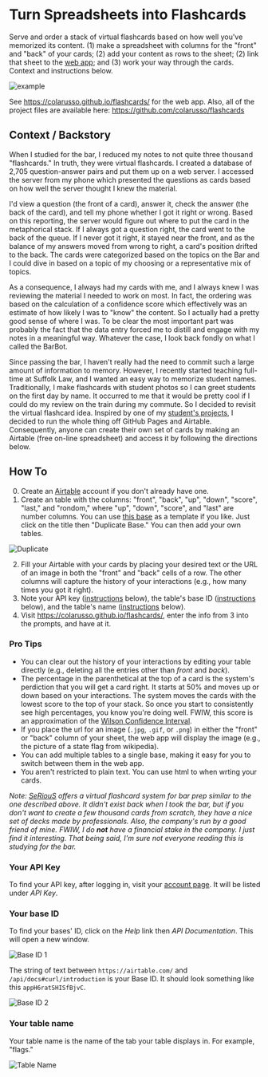 # Turn Spreadsheets into Flashcards
Serve and order a stack of virtual flashcards based on how well you've memorized its content. (1) make a spreadsheet with columns for the "front" and "back" of your cards; (2) add your content as rows to the sheet; (2) link that sheet to the [web app](https://colarusso.github.io/flashcards/); and (3) work your way through the cards. Context and instructions below.

![example](https://colarusso.github.io/flashcards/images/flips.gif)

See https://colarusso.github.io/flashcards/ for the web app. Also, all of the project files are available here: https://github.com/colarusso/flashcards

## Context / Backstory

When I studied for the bar, I reduced my notes to not quite three thousand "flashcards." In truth, they were virtual flashcards. I created a database of 2,705 question-answer pairs and put them up on a web server. I accessed the server from my phone which presented the questions as cards based on how well the server thought I knew the material.

I'd view a question (the front of a card), answer it, check the answer (the back of the card), and tell my phone whether I got it right or wrong. Based on this reporting, the server would figure out where to put the card in the metaphorical stack. If I always got a question right, the card went to the back of the queue. If I never got it right, it stayed near the front, and as the balance of my answers moved from wrong to right, a card's position drifted to the back. The cards were categorized based on the topics on the Bar and I could dive in based on a topic of my choosing or a representative mix of topics.

As a consequence, I always had my cards with me, and I always knew I was reviewing the material I needed to work on most. In fact, the ordering was based on the calculation of a confidence score which effectively was an estimate of how likely I was to "know" the content. So I actually had a pretty good sense of where I was. To be clear the most important part was probably the fact that the data entry forced me to distill and engage with my notes in a meaningful way. Whatever the case, I look back fondly on what I called the BarBot.

Since passing the bar, I haven't really had the need to commit such a large amount of information to memory. However, I recently started teaching full-time at Suffolk Law, and I wanted an easy way to memorize student names. Traditionally, I make flashcards with student photos so I can greet students on the first day by name. It occurred to me that it would be pretty cool if I could do my review on the train during my commute. So I decided to revisit the virtual flashcard idea. Inspired by one of my [student's projects](https://github.com/SuffolkLITLab/resource-map-how-to), I decided to run the whole thing off GitHub Pages and Airtable. Consequently, anyone can create their own set of cards by making an Airtable (free on-line spreadsheet) and access it by following the directions below.

## How To

0. Create an [Airtable](https://airtable.com/) account if you don't already have one.
1. Create an table with the columns: "front", "back", "up", "down", "score", "last," and "rondom," where "up", "down", "score", and "last" are number columns. You can use [this base](https://airtable.com/invite/l?inviteId=inveUUpZ4jP9hE66M&inviteToken=51b69eab0d648b22ff6dc9507089b0572664d33cfb197d14f84e1d0e00034d98) as a template if you like. Just click on the title then "Duplicate Base." You can then add your own tables.

![Duplicate](https://colarusso.github.io/flashcards/images/duplicate.gif)

2. Fill your Airtable with your cards by placing your desired text or the URL of an image in both the "front" and "back" cells of a row. The other columns will capture the history of your interactions (e.g., how many times you got it right).
3. Note your API key ([instructions](#your-api-key) below), the table's base ID ([instructions](#your-base-id) below), and the table's name ([instructions](#your-table-name) below).
4. Visit https://colarusso.github.io/flashcards/, enter the info from 3 into the prompts, and have at it.

### Pro Tips

* You can clear out the history of your interactions by editing your table directly (e.g., deleting all the entries other than *front* and *back*).
* The percentage in the parenthetical at the top of a card is the system's perdiction that you will get a card right. It starts at 50% and moves up or down based on your interactions. The system moves the cards with the lowest score to the top of your stack. So once you start to consistently see high percentages, you know you're doing well. FWIW, this score is an approximation of the [Wilson Confidence Interval](https://en.wikipedia.org/wiki/Binomial_proportion_confidence_interval#Wilson_score_interval).
* If you place the url for an image (`.jpg`, `.gif`, or `.png`) in either the "front" or "back" column of your sheet, the web app will display the image (e.g., the picture of a state flag from wikipedia).
* You can add multiple tables to a single base, making it easy for you to switch between them in the web app.  
* You aren't restricted to plain text. You can use html to when wrting your cards.

*Note: [SeRiouS](https://www.spacedrepetition.com/) offers a virtual flashcard system for bar prep similar to the one described above. It didn't exist back when I took the bar, but if you don't want to create a few thousand cards from scratch, they have a nice set of decks made by professionals. Also, the company's run by a good friend of mine. FWIW, I do **not** have a financial stake in the company. I just find it interesting. That being said, I'm sure not everyone reading this is studying for the bar.*

### Your API Key

To find your API key, after logging in, visit your [account page](https://airtable.com/account). It will be listed under *API Key*.

### Your base ID

To find your bases' ID, click on the *Help* link then *API Documentation*. This will open a new window.

![Base ID 1](https://colarusso.github.io/flashcards/images/base.gif)

The string of text between `https://airtable.com/` and `/api/docs#curl/introduction` is your Base ID. It should look something like this `appH6ratSHISfBjvC`.

![Base ID 2](https://colarusso.github.io/flashcards/images/baseid.png)

### Your table name

Your table name is the name of the tab your table displays in. For example, "flags."

![Table Name](https://colarusso.github.io/flashcards/images/flags.png)
